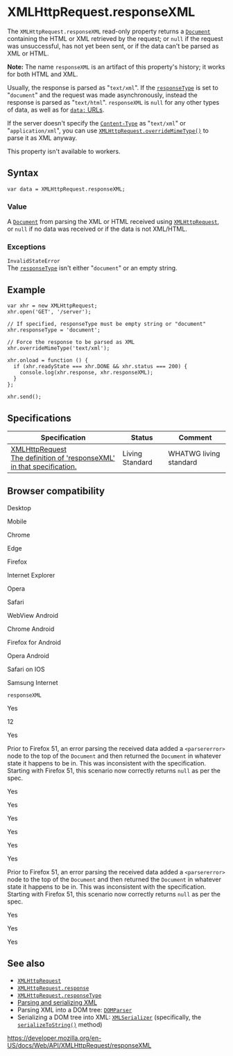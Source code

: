 XMLHttpRequest.responseXML
==========================

The `XMLHttpRequest.responseXML` read-only property returns a [`Document`](../document) containing the HTML or XML retrieved by the request; or `null` if the request was unsuccessful, has not yet been sent, or if the data can't be parsed as XML or HTML.

**Note:** The name `responseXML` is an artifact of this property's history; it works for both HTML and XML.

Usually, the response is parsed as "`text/xml`". If the [`responseType`](responsetype) is set to "`document`" and the request was made asynchronously, instead the response is parsed as "`text/html`". `responseXML` is `null` for any other types of data, as well as for [`data:` URLs](https://developer.mozilla.org/en-US/docs/Web/HTTP/Basics_of_HTTP/Data_URIs).

If the server doesn't specify the [`Content-Type`](https://developer.mozilla.org/en-US/docs/Web/HTTP/Headers/Content-Type) as "`text/xml`" or "`application/xml`", you can use [`XMLHttpRequest.overrideMimeType()`](overridemimetype) to parse it as XML anyway.

This property isn't available to workers.

Syntax
------

    var data = XMLHttpRequest.responseXML;

### Value

A [`Document`](../document) from parsing the XML or HTML received using [`XMLHttpRequest`](../xmlhttprequest), or `null` if no data was received or if the data is not XML/HTML.

### Exceptions

`InvalidStateError`  
The [`responseType`](responsetype) isn't either "`document`" or an empty string.

Example
-------

    var xhr = new XMLHttpRequest;
    xhr.open('GET', '/server');

    // If specified, responseType must be empty string or "document"
    xhr.responseType = 'document';

    // Force the response to be parsed as XML
    xhr.overrideMimeType('text/xml');

    xhr.onload = function () {
      if (xhr.readyState === xhr.DONE && xhr.status === 200) {
        console.log(xhr.response, xhr.responseXML);
      }
    };

    xhr.send();

Specifications
--------------

<table><thead><tr class="header"><th>Specification</th><th>Status</th><th>Comment</th></tr></thead><tbody><tr class="odd"><td><a href="https://xhr.spec.whatwg.org/#the-responsexml-attribute">XMLHttpRequest<br />
<span class="small">The definition of 'responseXML' in that specification.</span></a></td><td><span class="spec-living">Living Standard</span></td><td>WHATWG living standard</td></tr></tbody></table>

Browser compatibility
---------------------

Desktop

Mobile

Chrome

Edge

Firefox

Internet Explorer

Opera

Safari

WebView Android

Chrome Android

Firefox for Android

Opera Android

Safari on IOS

Samsung Internet

`responseXML`

Yes

12

Yes

Prior to Firefox 51, an error parsing the received data added a `<parsererror>` node to the top of the `Document` and then returned the `Document` in whatever state it happens to be in. This was inconsistent with the specification. Starting with Firefox 51, this scenario now correctly returns `null` as per the spec.

Yes

Yes

Yes

Yes

Yes

Yes

Prior to Firefox 51, an error parsing the received data added a `<parsererror>` node to the top of the `Document` and then returned the `Document` in whatever state it happens to be in. This was inconsistent with the specification. Starting with Firefox 51, this scenario now correctly returns `null` as per the spec.

Yes

Yes

Yes

See also
--------

-   [`XMLHttpRequest`](../xmlhttprequest)
-   [`XMLHttpRequest.response`](response)
-   [`XMLHttpRequest.responseType`](responsetype)
-   [Parsing and serializing XML](https://developer.mozilla.org/en-US/docs/Web/Guide/Parsing_and_serializing_XML)
-   Parsing XML into a DOM tree: [`DOMParser`](../domparser)
-   Serializing a DOM tree into XML: [`XMLSerializer`](../xmlserializer) (specifically, the [`serializeToString()`](../xmlserializer/serializetostring) method)

<a href="https://developer.mozilla.org/en-US/docs/Web/API/XMLHttpRequest/responseXML" class="_attribution-link">https://developer.mozilla.org/en-US/docs/Web/API/XMLHttpRequest/responseXML</a>
